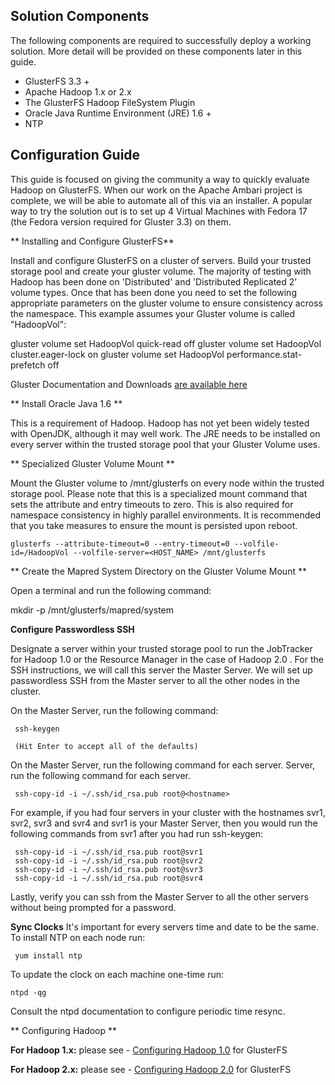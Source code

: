 ## Solution Components ##

The following components are required to successfully deploy a working solution. More detail will be provided on these components later in this guide.

* GlusterFS 3.3 +
* Apache Hadoop 1.x or 2.x
* The GlusterFS Hadoop FileSystem Plugin
* Oracle Java Runtime Environment (JRE) 1.6 +
* NTP

## Configuration Guide ##

This guide is focused on giving the community a way to quickly evaluate Hadoop on GlusterFS. When our work on the Apache Ambari project is complete, we will be able to automate all of this via an installer. A popular way to try the solution out is to set up 4 Virtual Machines with Fedora 17 (the Fedora version required for Gluster 3.3) on them.

** Installing and Configure GlusterFS** 

Install and configure GlusterFS on a cluster of servers. Build your trusted storage pool and create your gluster volume. The majority of testing with Hadoop has been done on 'Distributed' and 'Distributed Replicated 2' volume types. Once that has been done you need to set the following appropriate parameters on the gluster volume to ensure consistency across the namespace. This example assumes your Gluster volume is called "HadoopVol":

gluster volume set HadoopVol quick-read off
gluster volume set HadoopVol cluster.eager-lock on
gluster volume set HadoopVol performance.stat-prefetch off

Gluster Documentation and Downloads [are available here](http://www.gluster.org/download/)

** Install Oracle Java 1.6 **

This is a requirement of Hadoop. Hadoop has not yet been widely tested with OpenJDK, although it may well work. The JRE needs to be installed on every server within the trusted storage pool that your Gluster Volume uses.

** Specialized Gluster Volume Mount **

Mount the Gluster volume to /mnt/glusterfs on every node within the trusted storage pool. Please note that this is a specialized mount command that sets the attribute and entry timeouts to zero. This is also required for namespace consistency in highly parallel environments. It is recommended that you take measures to ensure the mount is persisted upon reboot.

`glusterfs --attribute-timeout=0 --entry-timeout=0 --volfile-id=/HadoopVol --volfile-server=<HOST_NAME> /mnt/glusterfs`

** Create the Mapred System Directory on the Gluster Volume Mount **

Open a terminal and run the following command:

   mkdir -p /mnt/glusterfs/mapred/system

**Configure Passwordless SSH**

Designate a server within your trusted storage pool to run the JobTracker for Hadoop 1.0 or the Resource Manager in the case of Hadoop 2.0 . For the SSH instructions, we will call this server the Master Server. We will set up passwordless SSH from the Master server to all the other nodes in the cluster.


On the Master Server, run the following command:

     ssh-keygen

     (Hit Enter to accept all of the defaults)

On the Master Server, run the following command for each server. Server, run the following command for each server.

     ssh-copy-id -i ~/.ssh/id_rsa.pub root@<hostname>

For example, if you had four servers in your cluster with the hostnames svr1, svr2, svr3 and svr4 and svr1 is your  Master Server, then you would run the following commands from svr1 after you had run ssh-keygen:

     ssh-copy-id -i ~/.ssh/id_rsa.pub root@svr1
     ssh-copy-id -i ~/.ssh/id_rsa.pub root@svr2
     ssh-copy-id -i ~/.ssh/id_rsa.pub root@svr3
     ssh-copy-id -i ~/.ssh/id_rsa.pub root@svr4
    
Lastly, verify you can ssh from the Master Server to all the other servers without being prompted for a password.

**Sync Clocks**
It's important for every servers time and date to be the same.  To install NTP on each node run:

     yum install ntp

To update the clock on each machine one-time run:
     
    ntpd -qg

Consult the ntpd documentation to configure periodic time resync.

** Configuring Hadoop **

**For Hadoop 1.x:** please see - [Configuring Hadoop 1.0](https://forge.gluster.org/hadoop/pages/ConfiguringHadoop1) for GlusterFS

**For Hadoop 2.x:** please see - [Configuring Hadoop 2.0](https://forge.gluster.org/hadoop/pages/ConfiguringHadoop2) for GlusterFS